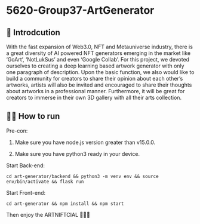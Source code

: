 # 5620-Group37-ArtGenerator

## 📖 Introdcution
With the fast expansion of Web3.0, NFT and Metauniverse industry, there is a great diversity of AI powered NFT generators emerging in the market like ‘GoArt’, ‘NotLukSus’ and even ‘Google Collab’. For this project, we devoted ourselves to creating a deep learning based artwork generator with only one paragraph of description. Upon the basic function, we also would like to build a community for creators to share their opinion about each other’s artworks, artists will also be invited and encouraged to share their thoughts about artworks in a professional manner. Furthermore, it will be great for creators to immerse in their own 3D gallery with all their arts collection.

## 🏃‍♀️ How to run
Pre-con: 

1. Make sure you have node.js version greater than v15.0.0.

2. Make sure you have python3 ready in your device.

Start Back-end:

`cd art-generator/backend && python3 -m venv env && source env/bin/activate && flask run`

Start Front-end: 

`cd art-generator && npm install && npm start`

Then enjoy the ARTNIFTCIAL 🍺🍺🍺


